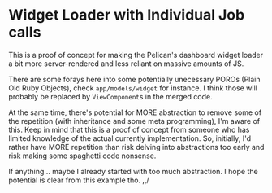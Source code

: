 # Widget Loader with Individual Job calls
This is a proof of concept for making the Pelican's dashboard widget loader a bit
more server-rendered and less reliant on massive amounts of JS.

There are some forays here into some potentially unecessary POROs (Plain Old Ruby Objects), check
`app/models/widget` for instance. I think those will probably be replaced by `ViewComponent`s in
the merged code.

At the same time, there's potential for MORE abstraction to remove some of the repetition (with
inheritance and some meta programming), I'm aware of this. Keep in mind that this is a proof of
concept from someone who has limited knowledge of the actual currently implementation. So, initially,
I'd rather have MORE repetition than risk delving into abstractions too early and risk making some
spaghetti code nonsense.

If anything... maybe I already started with too much abstraction. I hope the potential is clear from
this example tho. \,,/
